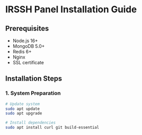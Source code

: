 # IRSSH Panel Installation Guide

## Prerequisites
- Node.js 16+
- MongoDB 5.0+
- Redis 6+
- Nginx
- SSL certificate

## Installation Steps

### 1. System Preparation
```bash
# Update system
sudo apt update
sudo apt upgrade

# Install dependencies
sudo apt install curl git build-essential
